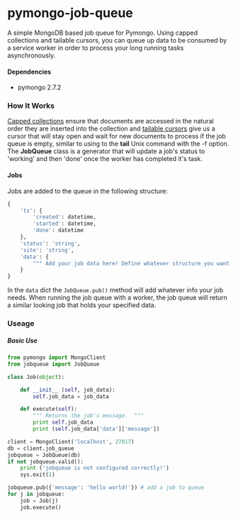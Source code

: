 # pymongo-job-queue

A simple MongoDB based job queue for Pymongo. Using capped collections and tailable cursors, you can queue up data to be consumed by a service worker in order to process your long running tasks asynchronously.

#### Dependencies
* pymongo 2.7.2

### How It Works
[Capped collections](http://docs.mongodb.org/manual/core/capped-collections/) ensure that documents are accessed in the natural order they are inserted into the collection and [tailable cursors](http://docs.mongodb.org/manual/tutorial/create-tailable-cursor/) give us a cursor that will stay open and wait for new documents to process if the job queue is empty, similar to using to the **tail** Unix command with the -f option.
The **JobQueue** class is a generator that will update a job's status to 'working' and then 'done' once the worker has completed it's task.
#### Jobs
Jobs are added to the queue in the following structure:
```python
{
    'ts': {
        'created': datetime,
        'started': datetime,
        'done': datetime
    },
    'status': 'string',
    'site': 'string',
    'data': {
        """ Add your job data here! Define whatever structure you want. """
    }
}
```
In the `data` dict the `JobQueue.pub()` method will add whatever info your job needs. When running the job queue with a worker, the job queue will return a similar looking job that holds your specified data.


### Useage

##### Basic Use

```python
from pymongo import MongoClient
from jobqueue import JobQueue

class Job(object):

    def __init__ (self, job_data):
        self.job_data = job_data

    def execute(self):
        """ Returns the job's message.  """
        print self.job_data
        print (self.job_data['data']['message'])

client = MongoClient('localhost', 27017)
db = client.job_queue
jobqueue = JobQueue(db)
if not jobqueue.valid():
    print ('jobqueue is not configured correctly!')
    sys.exit(1)

jobqueue.pub({'message': 'hello world!'}) # add a job to queue
for j in jobqueue:
    job = Job(j)
    job.execute()
```
